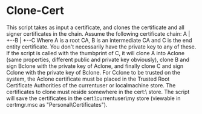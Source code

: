 # Clone-Cert
This script takes as input a certificate, and clones the certificate and all signer certificates in the chain. 
Assume the following certificate chain:
A
|
+--B
   |
   +--C
Where A is a root CA, B is an intermediate CA and C is the end entity certificate. You don't necessarily have the private key to any of these.
If the script is called with the thumbprint of C, it will clone A into Aclone (same properties, different public and private key obviously), 
clone B and sign Bclone with the private key of Aclone, and finally clone C and sign Cclone with the private key of Bclone.
For Cclone to be trusted on the system, the Aclone certificate must be placed in the Trusted Root Certificate Authorities of the currentuser or localmachine store.
The certificates to clone must reside somewhere in the cert:\ store.
The script will save the certificates in the cert:\currentuser\my store (viewable in certmgr.msc as "Personal\Certificates").

